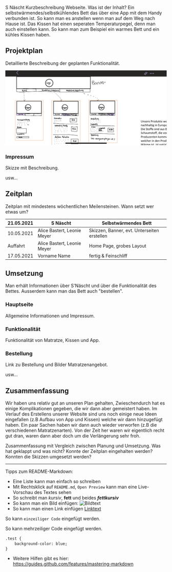 S Näscht
Kurzbeschreibung Webseite. Was ist der Inhalt?
Ein selbstwärmendes/selbstkühlendes Bett das über eine App mit dem Handy verbunden ist. So kann man es anstellen wenn man auf dem Weg nach Hause ist. Das Kissen hat einen seperaten Temperaturpegel, denn man auch einstellen kann. So kann man zum Beispiel ein warmes Bett und ein kühles Kissen haben.  
## Projektplan

Detaillierte Beschreibung der geplanten Funktionalität.

![skizzen](skizzen.jpeg)

### Impressum

Skizze mit Beschreibung.

usw...

## Zeitplan

Zeitplan mit mindestens wöchentlichen Meilensteinen. Wann setzt wer etwas um?

| 21.05.2021 | S Näscht | Selbstwärmendes Bett |
| --- | --- | --- |
| 10.05.2021 | Alice Bastert, Leonie Meyer | Skizzen, Banner, evt. Unterseiten erstellen |
| Auffahrt | Alice Bastert, Leonie Meyer | Home Page, grobes Layout |
| 17.05.2021 | Vorname Name | fertig & Feinschliff |


## Umsetzung

Man erhält Informationen über S'Näscht und über die Funktionalität des Bettes. Ausserdem kann man das Bett auch "bestellen".

### Hauptseite

Allgemeine Informationen und Impressum.

### Funktionalität

Funktionalität von Matratze, Kissen und App.

### Bestellung

Link zu Bestellung und Bilder Matratzenangebot.

usw...

## Zusammenfassung

Wir haben uns relativ gut an unseren Plan gehalten, Zwieschendurch hat es einige Komplikationen gegeben, die wir dann aber gemeistert haben. Im Verlauf des Erstellens unserer Website sind uns noch einige neue Ideen eingefallen (z.B Aufbau von App und Kissen) welche wir dann hinzugefügt haben. Ein paar Sachen haben wir dann auch wieder verworfen (z.B die verschiedenen Matratzenarten). Von der Zeit her waren wir eigentlich recht gut dran, waren dann aber doch um die Verlängerung sehr froh. 

Zusammenfassung mit Vergleich zwischen Planung und Umsetzung. Was hat geklappt und was nicht? Konnte der Zeitplan eingehalten werden? Konnten die Skizzen umgesetzt werden?

---

Tipps zum README-Markdown:
- Eine Liste kann man einfach so schreiben
- Mit Rechtsklick auf `README.md`, `Open Preview` kann man eine Live-Vorschau des Textes sehen 
- So schreibt man *kursiv*, **fett** und beides ***fettkursiv***
- So kann man ein Bild einfügen: ![Bildtext](link-zum-bild.jpg)
- So kann man einen Link einfügen [Linktext](https://google.com)

So kann `einzeiliger Code` eingefügt werden.

So kann mehrzeiliger Code eingefügt werden.
```
.test {
    background-color: blue;
}
```

- Weitere Hilfen gibt es hier: https://guides.github.com/features/mastering-markdown
